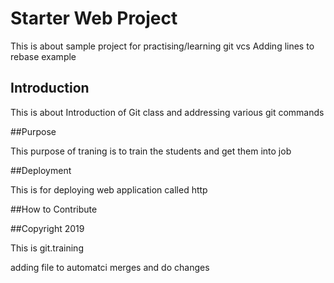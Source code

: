 # Starter Web Project

This is about sample project for practising/learning git vcs
Adding lines to rebase example

## Introduction

This is about Introduction of Git class and addressing various git commands

##Purpose

This purpose of traning is to train the students and get them into job 

##Deployment

This is for deploying web application called http

##How to Contribute

##Copyright 2019

This is git.training

adding file to automatci merges and do changes

